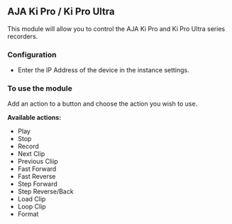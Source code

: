 ## AJA Ki Pro / Ki Pro Ultra

This module will allow you to control the AJA Ki Pro and Ki Pro Ultra series recorders.

### Configuration
* Enter the IP Address of the device in the instance settings.

### To use the module
Add an action to a button and choose the action you wish to use.

**Available actions:**
* Play
* Stop
* Record
* Next Clip
* Previous Cliip
* Fast Forward
* Fast Reverse
* Step Forward
* Step Reverse/Back
* Load Clip
* Loop Clip
* Format
